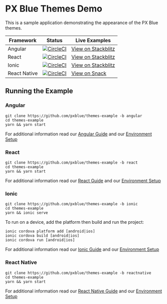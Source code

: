 # PX Blue Themes Demo
This is a sample application demonstrating the appearance of the PX Blue themes.

| Framework           | Status       | Live Examples  |
| ---------------- |--------------|------------------|
| Angular | [![CircleCI](https://circleci.com/gh/pxblue/themes-example/tree/angular.svg?style=shield)](https://circleci.com/gh/pxblue/themes-example/tree/angular) | [View on Stackblitz](https://stackblitz.com/edit/pxblue-themes-example-angular)
| React | [![CircleCI](https://circleci.com/gh/pxblue/themes-example/tree/react.svg?style=shield)](https://circleci.com/gh/pxblue/themes-example/tree/react) | [View on Stackblitz](https://stackblitz.com/edit/pxblue-themes-example-react)
| Ionic | [![CircleCI](https://circleci.com/gh/pxblue/themes-example/tree/ionic.svg?style=shield)](https://circleci.com/gh/pxblue/themes-example/tree/ionic) | [View on Stackblitz](https://stackblitz.com/edit/pxblue-themes-example-ionic)
| React Native | [![CircleCI](https://circleci.com/gh/pxblue/themes-example/tree/reactnative.svg?style=shield)](https://circleci.com/gh/pxblue/themes-example/tree/reactnative) | [View on Snack](https://snack.expo.io/@px-blue/themes-example-reactnative)

## Running the Example
### Angular
```
git clone https://github.com/pxblue/themes-example -b angular
cd themes-example
yarn && yarn start
```
For additional information read our [Angular Guide](https://pxblue.github.io/development/frameworks-web/angular) and our [Environment Setup](https://pxblue.github.io/development/environment)

### React
```
git clone https://github.com/pxblue/themes-example -b react
cd themes-example
yarn && yarn start
```
For additional information read our [React Guide](https://pxblue.github.io/development/frameworks-web/react) and our [Environment Setup](https://pxblue.github.io/development/environment)

### Ionic
```
git clone https://github.com/pxblue/themes-example -b ionic
cd themes-example
yarn && ionic serve
```
To run on a device, add the platform then build and run the project:
```
ionic cordova platform add [android|ios]
ionic cordova build [android|ios]
ionic cordova run [android|ios]
```
For additional information read our [Ionic Guide](https://pxblue.github.io/development/frameworks-mobile/ionic) and our [Environment Setup](https://pxblue.github.io/development/environment)

### React Native

```
git clone https://github.com/pxblue/themes-example -b reactnative
cd themes-example
yarn && yarn start
```
For additional information read our [React Native Guide](https://pxblue.github.io/development/frameworks-mobile/react-native) and our [Environment Setup](https://pxblue.github.io/development/environment)